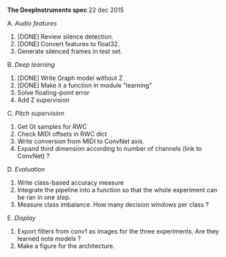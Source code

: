 **The DeepInstruments spec**
22 dec 2015

A. *Audio features*
1. [DONE] Review silence detection.
2. [DONE] Convert features to float32.
3. Generate silenced frames in test set.

B. *Deep learning*
1. [DONE] Write Graph model without Z
2. [DONE] Make it a function in module "learning"
3. Solve floating-point error
4. Add Z supervision

C. *Pitch supervision*
1. Get Gt samples for RWC
2. Check MIDI offsets in RWC dict
3. Write conversion from MIDI to ConvNet axis.
4. Expand third dimension according to number of channels (link to ConvNet) ?

D. *Evaluation*
1. Write class-based accuracy measure
2. Integrate the pipeline into a function so that the whole experiment can be ran in one step.
3. Measure class imbalance. How many decision windows per class ?

E. *Display*
1. Export filters from conv1 as images for the three experiments. Are they learned note models ?
2. Make a figure for the architecture.
